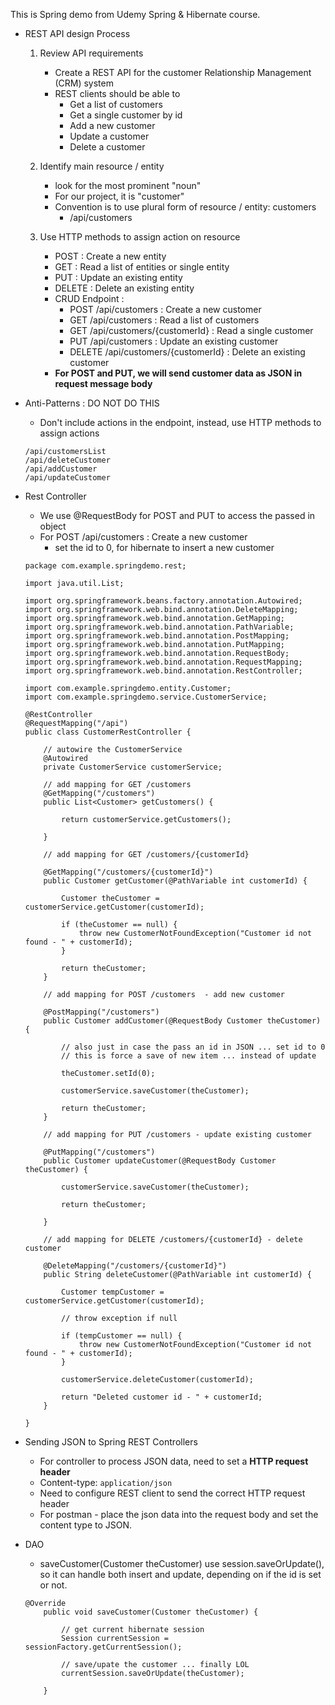 This is Spring demo from Udemy Spring & Hibernate course.   
- REST API design Process
    1. Review API requirements
        - Create a REST API for the customer Relationship Management (CRM) system
        - REST clients should be able to
            - Get a list of customers
            - Get a single customer by id
            - Add a new customer
            - Update a customer
            - Delete a customer

    2. Identify main resource / entity
        - look for the most prominent "noun"
        - For our project, it is "customer"
        - Convention is to use plural form of resource / entity: customers
            - /api/customers
    3. Use HTTP methods to assign action on resource
        - POST : Create a new entity
        - GET : Read a list of entities or single entity
        - PUT : Update an existing entity
        - DELETE : Delete an existing entity
        - CRUD Endpoint : 
            - POST /api/customers : Create a new customer
            - GET /api/customers : Read a list of customers
            - GET /api/customers/{customerId} : Read a single customer
            - PUT /api/customers : Update an existing customer
            - DELETE /api/customers/{customerId} : Delete an existing customer    
        - **For POST and PUT, we will send customer data as JSON in request message body**
- Anti-Patterns : DO NOT DO THIS 
    - Don't include actions in the endpoint, instead, use HTTP methods to assign actions

    ```
    /api/customersList
    /api/deleteCustomer
    /api/addCustomer
    /api/updateCustomer
    ```
- Rest Controller
    - We use @RequestBody for POST and PUT to access the passed in object
    - For POST /api/customers : Create a new customer
        - set the id to 0, for hibernate to insert a new customer

    ```
    package com.example.springdemo.rest;

    import java.util.List;

    import org.springframework.beans.factory.annotation.Autowired;
    import org.springframework.web.bind.annotation.DeleteMapping;
    import org.springframework.web.bind.annotation.GetMapping;
    import org.springframework.web.bind.annotation.PathVariable;
    import org.springframework.web.bind.annotation.PostMapping;
    import org.springframework.web.bind.annotation.PutMapping;
    import org.springframework.web.bind.annotation.RequestBody;
    import org.springframework.web.bind.annotation.RequestMapping;
    import org.springframework.web.bind.annotation.RestController;

    import com.example.springdemo.entity.Customer;
    import com.example.springdemo.service.CustomerService;

    @RestController
    @RequestMapping("/api")
    public class CustomerRestController {

        // autowire the CustomerService
        @Autowired
        private CustomerService customerService;
        
        // add mapping for GET /customers
        @GetMapping("/customers")
        public List<Customer> getCustomers() {
            
            return customerService.getCustomers();
            
        }
        
        // add mapping for GET /customers/{customerId}
        
        @GetMapping("/customers/{customerId}")
        public Customer getCustomer(@PathVariable int customerId) {
            
            Customer theCustomer = customerService.getCustomer(customerId);
            
            if (theCustomer == null) {
                throw new CustomerNotFoundException("Customer id not found - " + customerId);
            }
            
            return theCustomer;
        }
        
        // add mapping for POST /customers  - add new customer
        
        @PostMapping("/customers")
        public Customer addCustomer(@RequestBody Customer theCustomer) {
            
            // also just in case the pass an id in JSON ... set id to 0
            // this is force a save of new item ... instead of update
            
            theCustomer.setId(0);
            
            customerService.saveCustomer(theCustomer);
            
            return theCustomer;
        }
        
        // add mapping for PUT /customers - update existing customer
        
        @PutMapping("/customers")
        public Customer updateCustomer(@RequestBody Customer theCustomer) {
            
            customerService.saveCustomer(theCustomer);
            
            return theCustomer;
            
        }
        
        // add mapping for DELETE /customers/{customerId} - delete customer
        
        @DeleteMapping("/customers/{customerId}")
        public String deleteCustomer(@PathVariable int customerId) {
            
            Customer tempCustomer = customerService.getCustomer(customerId);
            
            // throw exception if null
            
            if (tempCustomer == null) {
                throw new CustomerNotFoundException("Customer id not found - " + customerId);
            }
                    
            customerService.deleteCustomer(customerId);
            
            return "Deleted customer id - " + customerId;
        }
        
    }
    ```

- Sending JSON to Spring REST Controllers
    - For controller to process JSON data, need to set a **HTTP request header**
    - Content-type: `application/json`
    - Need to configure REST client to send the correct HTTP request header
    - For postman - place the json data into the request body and set the content type to JSON.

- DAO
    - saveCustomer(Customer theCustomer) use session.saveOrUpdate(), so it can handle both insert and update, depending on if the id is set or not.

    ```
    @Override
        public void saveCustomer(Customer theCustomer) {

            // get current hibernate session
            Session currentSession = sessionFactory.getCurrentSession();
            
            // save/upate the customer ... finally LOL
            currentSession.saveOrUpdate(theCustomer);
            
        }
    ```













    
    